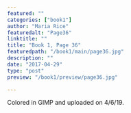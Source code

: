 ```yaml
---
featured: ""
categories: ["book1"]
author: "Maria Rice"
featuredalt: "Page36"
linktitle: ""
title: "Book 1, Page 36"
featuredpath: "/book1/main/page36.jpg"
description: ""
date: "2017-04-29"
type: "post"
preview: "/book1/preview/page36.jpg"

---
```


Colored in GIMP and uploaded on 4/6/19.
